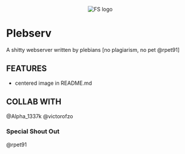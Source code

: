 <p align="center">
  <img alt="FS logo" src="https://lh3.googleusercontent.com/proxy/xi71hpfJlHye_p1sPg0bDWKIDpMCAZLw7Eson_CPl5z8ayELIlA6FEVkWwHr8s0EryBKztGEdkV5R9aDdMRXDmCNXMUa1aq7Sk8x1rP5cVdWUvCRTSy-BiFkgGc" />
</p>

  # Plebserv
  A shitty webserver written by plebians [no plagiarism, no pet @rpet91]
  
  ## FEATURES
  * centered image in README.md

## COLLAB WITH
@Alpha_1337k
@victorofzo

### Special Shout Out
@rpet91
  
